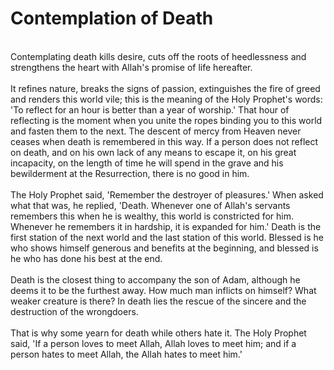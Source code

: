 Contemplation of Death
======================

   
 Contemplating death kills desire, cuts off the roots of heedlessness
and strengthens the heart with Allah's promise of life hereafter.  
    
 It refines nature, breaks the signs of passion, extinguishes the fire
of greed and renders this world vile; this is the meaning of the Holy
Prophet's words: 'To reflect for an hour is better than a year of
worship.' That hour of reflecting is the moment when you unite the ropes
binding you to this world and fasten them to the next. The descent of
mercy from Heaven never ceases when death is remembered in this way. If
a person does not reflect on death, and on his own lack of any means to
escape it, on his great incapacity, on the length of time he will spend
in the grave and his bewilderment at the Resurrection, there is no good
in him.  
    
 The Holy Prophet said, 'Remember the destroyer of pleasures.' When
asked what that was, he replied, 'Death. Whenever one of Allah's
servants remembers this when he is wealthy, this world is constricted
for him. Whenever he remembers it in hardship, it is expanded for him.'
Death is the first station of the next world and the last station of
this world. Blessed is he who shows himself generous and benefits at the
beginning, and blessed is he who has done his best at the end.  
    
 Death is the closest thing to accompany the son of Adam, although he
deems it to be the furthest away. How much man inflicts on himself? What
weaker creature is there? In death lies the rescue of the sincere and
the destruction of the wrongdoers.  
    
 That is why some yearn for death while others hate it. The Holy Prophet
said, 'If a person loves to meet Allah, Allah loves to meet him; and if
a person hates to meet Allah, the Allah hates to meet him.'


